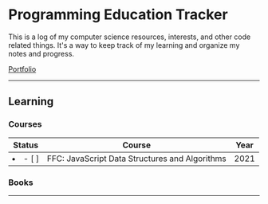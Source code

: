 # Programming Education Tracker

This is a log of my computer science resources, interests, and other code related things. It's a way to keep track of my learning and organize my notes and progress.

[Portfolio](https://tatienmiller.com/)

---

## Learning

[//]: # "Status images"
[completed]: https://user-images.githubusercontent.com/29199184/32275438-8385f5c0-bf0b-11e7-9406-42265f71e2bd.png "Completed"
[in progress]: https://user-images.githubusercontent.com/29199184/34462881-7305ddac-ee4d-11e7-9b57-589424820da4.png "In Progress"
[soon]: https://user-images.githubusercontent.com/29199184/34462916-d5c37bd4-ee4d-11e7-9f4a-d57f2243281b.png "Soon"

### Courses

| Status         | Course                                         | Year |
| -------------- | ---------------------------------------------- | ---- |
| <li>- [ ]</li> | FFC: JavaScript Data Structures and Algorithms | 2021 |

### Books

---

